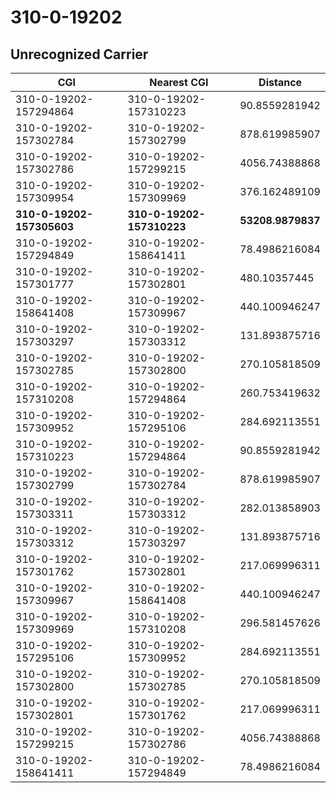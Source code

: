 # 310-0-19202
## Unrecognized Carrier


| CGI | Nearest CGI | Distance |
|-----|-------------|----------|
| 310-0-19202-157294864 | 310-0-19202-157310223 | 90.8559281942 |
| 310-0-19202-157302784 | 310-0-19202-157302799 | 878.619985907 |
| 310-0-19202-157302786 | 310-0-19202-157299215 | 4056.74388868 |
| 310-0-19202-157309954 | 310-0-19202-157309969 | 376.162489109 |
| **310-0-19202-157305603** | **310-0-19202-157310223** | **53208.9879837** |
| 310-0-19202-157294849 | 310-0-19202-158641411 | 78.4986216084 |
| 310-0-19202-157301777 | 310-0-19202-157302801 | 480.10357445 |
| 310-0-19202-158641408 | 310-0-19202-157309967 | 440.100946247 |
| 310-0-19202-157303297 | 310-0-19202-157303312 | 131.893875716 |
| 310-0-19202-157302785 | 310-0-19202-157302800 | 270.105818509 |
| 310-0-19202-157310208 | 310-0-19202-157294864 | 260.753419632 |
| 310-0-19202-157309952 | 310-0-19202-157295106 | 284.692113551 |
| 310-0-19202-157310223 | 310-0-19202-157294864 | 90.8559281942 |
| 310-0-19202-157302799 | 310-0-19202-157302784 | 878.619985907 |
| 310-0-19202-157303311 | 310-0-19202-157303312 | 282.013858903 |
| 310-0-19202-157303312 | 310-0-19202-157303297 | 131.893875716 |
| 310-0-19202-157301762 | 310-0-19202-157302801 | 217.069996311 |
| 310-0-19202-157309967 | 310-0-19202-158641408 | 440.100946247 |
| 310-0-19202-157309969 | 310-0-19202-157310208 | 296.581457626 |
| 310-0-19202-157295106 | 310-0-19202-157309952 | 284.692113551 |
| 310-0-19202-157302800 | 310-0-19202-157302785 | 270.105818509 |
| 310-0-19202-157302801 | 310-0-19202-157301762 | 217.069996311 |
| 310-0-19202-157299215 | 310-0-19202-157302786 | 4056.74388868 |
| 310-0-19202-158641411 | 310-0-19202-157294849 | 78.4986216084 |
